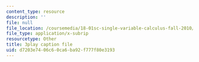 ```yaml
---
content_type: resource
description: ''
file: null
file_location: /coursemedia/18-01sc-single-variable-calculus-fall-2010/d7203e7406c60ca6ba92f777f80e3193_zUEuKrxgHws.srt
file_type: application/x-subrip
resourcetype: Other
title: 3play caption file
uid: d7203e74-06c6-0ca6-ba92-f777f80e3193
---
```

